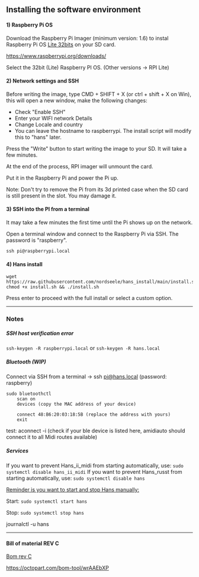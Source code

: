## Installing the software environment 

#### 1) Raspberry Pi OS

Download the Raspberry Pi Imager (minimum version: 1.6) to instal Raspberry Pi OS <u>Lite 32bits</u> on your SD card.

https://www.raspberrypi.org/downloads/

Select the 32bit (Lite) Raspberry PI OS. (Other versions -> RPI Lite)

#### 2) Network settings and SSH

Before writing the image, type CMD + SHIFT + X (or ctrl + shift + X on Win), this will open a new window, make the following changes:

- Check "Enable SSH" 
- Enter your WIFI network Details
- Change Locale and country
- You can leave the hostname to raspberrypi. The install script will modify this to "hans" later. 

Press the "Write" button to start writing the image to your SD. It will take a few minutes.

At the end of the process, RPI imager will unmount the card. 

Put it in the Raspberry Pi and power the Pi up. 

Note: Don't try to remove the Pi from its 3d printed case when the SD card is still present in the slot. You may damage it.

#### 3) SSH into the PI from a terminal

It may take a few minutes the first time until the Pi shows up on the network.

Open a terminal window and connect to the Raspberry Pi via SSH. The password is "raspberry".

```shell
ssh pi@raspberrypi.local 
```
#### 4) Hans install

```shell
wget https://raw.githubusercontent.com/nordseele/hans_install/main/install.sh
chmod +x install.sh && ./install.sh
```

Press enter to proceed with the full install or select a custom option.


___

### Notes

##### SSH host verification error

`ssh-keygen -R raspberrypi.local` or `ssh-keygen -R hans.local`

##### Bluetooth (WIP)

Connect via SSH from a terminal -> ssh pi@hans.local (password: raspberry)
```
sudo bluetoothctl
 	scan on 
	devices (copy the MAC address of your device)

	connect 48:B6:20:03:18:5B (replace the address with yours)
    exit
```

test: aconnect -i (check if your ble device is listed here, amidiauto should connect it to all Midi routes available)

##### Services

If you want to prevent Hans_ii_midi from starting automatically, use: `sudo systemctl disable hans_ii_midi` 
If you want to prevent Hans_russt from starting automatically, use: `sudo systemctl disable hans` 

<u>Reminder is you want to start and stop Hans manually:</u>

Start: `sudo systemctl start hans`

Stop: `sudo systemctl stop hans`

journalctl -u hans 

____ 


#### Bill of material REV C

[Bom rev C](bom_revC.md)

https://octopart.com/bom-tool/wrAAEbXP

